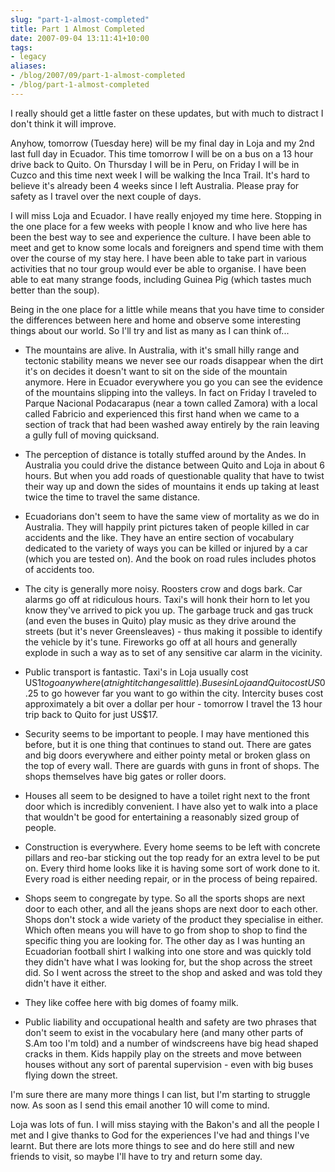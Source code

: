 ```yaml
---
slug: "part-1-almost-completed"
title: Part 1 Almost Completed
date: 2007-09-04 13:11:41+10:00
tags:
- legacy
aliases:
- /blog/2007/09/part-1-almost-completed
- /blog/part-1-almost-completed
---
```


I really should get a little faster on these updates, but with much to distract I don't think it will improve.

Anyhow, tomorrow (Tuesday here) will be my final day in Loja and my 2nd last full day in Ecuador. This time tomorrow I will be on a bus on a 13 hour drive back to Quito. On Thursday I will be in Peru, on Friday I will be in Cuzco and this time next week I will be walking the Inca Trail. It's hard to believe it's already been 4 weeks since I left Australia. Please pray for safety as I travel over the next couple of days.

I will miss Loja and Ecuador. I have really enjoyed my time here. Stopping in the one place for a few weeks with people I know and who live here has been the best way to see and experience the culture. I have been able to meet and get to know some locals and foreigners and spend time with them over the course of my stay here. I have been able to take part in various activities that no tour group would ever be able to organise. I have been able to eat many strange foods, including Guinea Pig (which tastes much better than the soup).

Being in the one place for a little while means that you have time to consider the differences between here and home and observe some interesting things about our world. So I'll try and list as many as I can think of...<!--more-->

- The mountains are alive. In Australia, with it's small hilly range and tectonic stability means we never see our roads disappear when the dirt it's on decides it doesn't want to sit on the side of the mountain anymore. Here in Ecuador everywhere you go you can see the evidence of the mountains slipping into the valleys. In fact on Friday I traveled to Parque Nacional Podacarapus (near a town called Zamora) with a local called Fabricio and experienced this first hand when we came to a section of track that had been washed away entirely by the rain leaving a gully full of moving quicksand.

- The perception of distance is totally stuffed around by the Andes. In Australia you could drive the distance between Quito and Loja in about 6 hours. But when you add roads of questionable quality that have to twist their way up and down the sides of mountains it ends up taking at least twice the time to travel the same distance.

- Ecuadorians don't seem to have the same view of mortality as we do in Australia. They will happily print pictures taken of people killed in car accidents and the like. They have an entire section of vocabulary dedicated to the variety of ways you can be killed or injured by a car (which you are tested on). And the book on road rules includes photos of accidents too.

- The city is generally more noisy. Roosters crow and dogs bark. Car alarms go off at ridiculous hours. Taxi's will honk their horn to let you know they've arrived to pick you up. The garbage truck and gas truck (and even the buses in Quito) play music as they drive around the streets (but it's never Greensleaves) - thus making it possible to identify the vehicle by it's tune. Fireworks go off at all hours and generally explode in such a way as to set of any sensitive car alarm in the vicinity.

- Public transport is fantastic. Taxi's in Loja usually cost US$1 to go anywhere (at night it changes a little). Buses in Loja and Quito cost US$0.25 to go however far you want to go within the city. Intercity buses cost approximately a bit over a dollar per hour - tomorrow I travel the 13 hour trip back to Quito for just US$17.

- Security seems to be important to people. I may have mentioned this before, but it is one thing that continues to stand out. There are gates and big doors everywhere and either pointy metal or broken glass on the top of every wall. There are guards with guns in front of shops. The shops themselves have big gates or roller doors.

- Houses all seem to be designed to have a toilet right next to the front door which is incredibly convenient. I have also yet to walk into a place that wouldn't be good for entertaining a reasonably sized group of people.

- Construction is everywhere. Every home seems to be left with concrete pillars and reo-bar sticking out the top ready for an extra level to be put on. Every third home looks like it is having some sort of work done to it. Every road is either needing repair, or in the process of being repaired.

- Shops seem to congregate by type. So all the sports shops are next door to each other, and all the jeans shops are next door to each other. Shops don't stock a wide variety of the product they specialise in either. Which often means you will have to go from shop to shop to find the specific thing you are looking for. The other day as I was hunting an Ecuadorian football shirt I walking into one store and was quickly told they didn't have what I was looking for, but the shop across the street did. So I went across the street to the shop and asked and was told they didn't have it either.

- They like coffee here with big domes of foamy milk.

- Public liability and occupational health and safety are two phrases that don't seem to exist in the vocabulary here (and many other parts of S.Am too I'm told) and a number of windscreens have big head shaped cracks in them. Kids happily play on the streets and move between houses without any sort of parental supervision - even with big buses flying down the street.

I'm sure there are many more things I can list, but I'm starting to struggle now. As soon as I send this email another 10 will come to mind.

Loja was lots of fun. I will miss staying with the Bakon's and all the people I met and I give thanks to God for the experiences I've had and things I've learnt. But there are lots more things to see and do here still and new friends to visit, so maybe I'll have to try and return some day.
